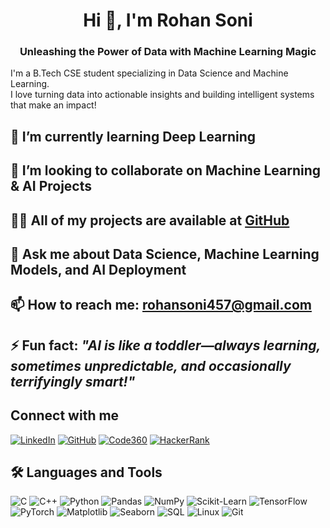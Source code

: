 <!-- Centered Heading -->
<h1 align="center">Hi 👋, I'm Rohan Soni</h1>

<!-- Add a centered tagline -->
<h3 align="center">Unleashing the Power of Data with Machine Learning Magic</h3>

I'm a B.Tech CSE student specializing in Data Science and Machine Learning.  
I love turning data into actionable insights and building intelligent systems that make an impact!

## 🌱 I’m currently learning **Deep Learning**
## 👯 I’m looking to collaborate on Machine Learning & AI Projects
## 👨‍💻 All of my projects are available at [GitHub](https://github.com/maanya268)
## 💬 Ask me about **Data Science, Machine Learning Models, and AI Deployment**
## 📫 How to reach me: rohansoni457@gmail.com
## ⚡ Fun fact: *"AI is like a toddler—always learning, sometimes unpredictable, and occasionally terrifyingly smart!"*

## Connect with me

[![LinkedIn](https://img.shields.io/badge/LinkedIn-blue?style=for-the-badge&logo=linkedin)](https://www.linkedin.com/in/rohansoni9475/)
[![GitHub](https://img.shields.io/badge/GitHub-black?style=for-the-badge&logo=github)](https://github.com/Rohansoni45)
[![Code360](https://img.shields.io/badge/Code360-green?style=for-the-badge&logo=code)](https://www.naukri.com/code360/profile/RohSoni)
[![HackerRank](https://img.shields.io/badge/HackerRank-brightgreen?style=for-the-badge&logo=hackerrank)](https://www.hackerrank.com/profile/rohansoni457)

## 🛠 Languages and Tools

![C](https://img.shields.io/badge/C-blue?style=for-the-badge&logo=c)
![C++](https://img.shields.io/badge/C++-00599C?style=for-the-badge&logo=c%2B%2B&logoColor=white)
![Python](https://img.shields.io/badge/Python-3776AB?style=for-the-badge&logo=python&logoColor=white)
![Pandas](https://img.shields.io/badge/Pandas-150458?style=for-the-badge&logo=pandas)
![NumPy](https://img.shields.io/badge/Numpy-013243?style=for-the-badge&logo=numpy)
![Scikit-Learn](https://img.shields.io/badge/Scikit%20Learn-F7931E?style=for-the-badge&logo=scikit-learn&logoColor=white)
![TensorFlow](https://img.shields.io/badge/TensorFlow-FF6F00?style=for-the-badge&logo=tensorflow)
![PyTorch](https://img.shields.io/badge/PyTorch-EE4C2C?style=for-the-badge&logo=pytorch)
![Matplotlib](https://img.shields.io/badge/Matplotlib-11557C?style=for-the-badge&logo=matplotlib)
![Seaborn](https://img.shields.io/badge/Seaborn-00A6D6?style=for-the-badge&logo=seaborn)
![SQL](https://img.shields.io/badge/SQL-4479A1?style=for-the-badge&logo=mysql&logoColor=white)
![Linux](https://img.shields.io/badge/Linux-FCC624?style=for-the-badge&logo=linux&logoColor=black)
![Git](https://img.shields.io/badge/Git-F05032?style=for-the-badge&logo=git&logoColor=white)

